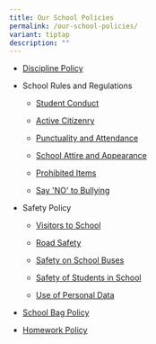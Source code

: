 ```yaml
---
title: Our School Policies
permalink: /our-school-policies/
variant: tiptap
description: ""
---
```

<ul data-tight="true" class="tight">
<li>
<p><a href="https://www.fuchunpri.moe.edu.sg/discipline-policy" rel="noopener nofollow" target="_blank">Discipline Policy</a>
</p>
</li>
<li>
<p>School Rules and Regulations</p>
<ul data-tight="true" class="tight">
<li>
<p><a href="https://fuchunpri.moe.edu.sg/student-conduct/" rel="noopener nofollow" target="_blank">Student Conduct</a>
</p>
</li>
<li>
<p><a href="https://fuchunpri.moe.edu.sg/active-citizenry/" rel="noopener nofollow" target="_blank">Active Citizenry</a>
</p>
</li>
<li>
<p><a href="https://fuchunpri.moe.edu.sg/punctuality-and-attendance/" rel="noopener nofollow" target="_blank">Punctuality and Attendance</a>
</p>
</li>
<li>
<p><a href="https://fuchunpri.moe.edu.sg/school-attire-and-appearance/" rel="noopener nofollow" target="_blank">School Attire and Appearance</a>
</p>
</li>
<li>
<p><a href="https://fuchunpri.moe.edu.sg/prohibited-items/" rel="noopener nofollow" target="_blank">Prohibited Items</a>
</p>
</li>
<li>
<p><a href="https://fuchunpri.moe.edu.sg/say-no-to-bullying/" rel="noopener nofollow" target="_blank">Say 'NO' to Bullying</a>
</p>
</li>
</ul>
</li>
<li>
<p>Safety Policy</p>
<ul data-tight="true" class="tight">
<li>
<p><a href="https://fuchunpri.moe.edu.sg/visitors-to-school/" rel="noopener nofollow" target="_blank">Visitors to School</a>
</p>
</li>
<li>
<p><a href="https://fuchunpri.moe.edu.sg/road-safety/" rel="noopener nofollow" target="_blank">Road Safety</a>
</p>
</li>
<li>
<p><a href="https://fuchunpri.moe.edu.sg/safety-on-school-buses/" rel="noopener nofollow" target="_blank">Safety on School Buses</a>
</p>
</li>
<li>
<p><a href="https://fuchunpri.moe.edu.sg/safety-of-students-in-school/" rel="noopener nofollow" target="_blank">Safety of Students in School</a>
</p>
</li>
<li>
<p><a href="https://fuchunpri.moe.edu.sg/use-of-personal-data/" rel="noopener nofollow" target="_blank">Use of Personal Data</a>
</p>
</li>
</ul>
</li>
<li>
<p><a href="https://fuchunpri.moe.edu.sg/school-bag-policy/" rel="noopener nofollow" target="_blank">School Bag Policy</a>
</p>
</li>
<li>
<p><a href="https://fuchunpri.moe.edu.sg/homework-policy/" rel="noopener nofollow" target="_blank">Homework Policy </a>
</p>
</li>
</ul>
<p></p>